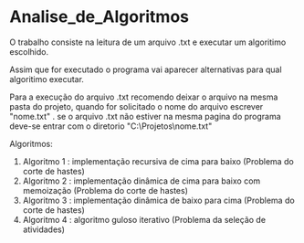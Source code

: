 # Analise_de_Algoritmos

O trabalho consiste na leitura de um arquivo .txt e executar um algoritimo escolhido.

Assim que for executado o programa vai aparecer alternativas para qual algoritimo executar.

Para a execução do arquivo .txt recomendo deixar o arquivo na mesma pasta do projeto, quando for solicitado o nome do arquivo escrever "nome.txt" . se o arquivo .txt não estiver na mesma pagina do programa deve-se entrar com o diretorio "C:\Projetos\nome.txt"

Algoritmos:
1. Algoritmo 1 : implementação recursiva de cima para baixo
   (Problema do corte de hastes)
2. Algoritmo 2 : implementação dinâmica de cima para baixo com memoização
   (Problema do corte de hastes)
3. Algoritmo 3 : implementação dinâmica de baixo para cima
   (Problema do corte de hastes)
4. Algoritmo 4 : algoritmo guloso iterativo
   (Problema da seleção de atividades)
